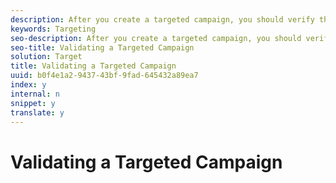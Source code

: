 ```yaml
---
description: After you create a targeted campaign, you should verify that it works as expected.
keywords: Targeting
seo-description: After you create a targeted campaign, you should verify that it works as expected.
seo-title: Validating a Targeted Campaign
solution: Target
title: Validating a Targeted Campaign
uuid: b0f4e1a2-9437-43bf-9fad-645432a89ea7
index: y
internal: n
snippet: y
translate: y
---
```


# Validating a Targeted Campaign

